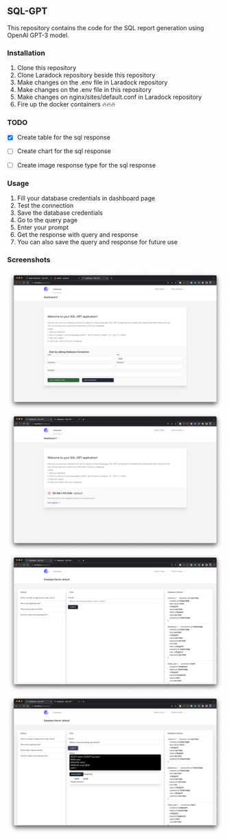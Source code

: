 ## SQL-GPT

This repository contains the code for the SQL report generation using OpenAI GPT-3 model. 

### Installation
1. Clone this repository
2. Clone Laradock repository beside this repository
3. Make changes on the .env file in Laradock repository
4. Make changes on the .env file in this repository
5. Make changes on nginx/sites/default.conf in Laradock repository
6. Fire up the docker containers 🔥🔥🔥


### TODO
- [x] Create table for the sql response
- [ ] Create chart for the sql response
- [ ] Create image response type for the sql response



### Usage
1. Fill your database credentials in dashboard page
2. Test the connection
3. Save the database credentials
4. Go to the query page
5. Enter your prompt
6. Get the response with query and response
7. You can also save the query and response for future use

### Screenshots
![Dashboard clean](dashboard_clean.png)
![Dashboard filled](dashboard.png)
![Query page](prompt_page_clean.png)
![Query page filled](prompt_page_dirty.png)

